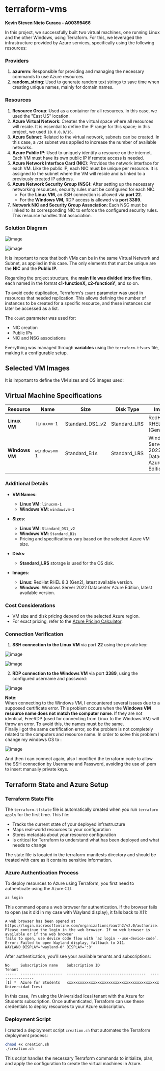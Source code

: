 # terraform-vms  
**Kevin Steven Nieto Curaca - A00395466**  

In this project, we successfully built two virtual machines, one running Linux and the other Windows, using Terraform. For this, we leveraged the infrastructure provided by Azure services, specifically using the following resources:  

### Providers  

1. **azurerm**: Responsible for providing and managing the necessary commands to use Azure resources.  
2. **random_string**: Used to generate random text strings to save time when creating unique names, mainly for domain names.  

### Resources  

1. **Resource Group**: Used as a container for all resources. In this case, we used the "East US" location.  
2. **Azure Virtual Network**: Creates the virtual space where all resources will reside. It is essential to define the IP range for this space; in this project, we used `10.0.0.0/16`.  
3. **Azure Subnet**: Related to the virtual network, subnets can be created. In this case, a `/24` subnet was applied to increase the number of available networks.  
4. **Azure Public IP**: Used to uniquely identify a resource on the internet. Each VM must have its own public IP if remote access is needed.  
5. **Azure Network Interface Card (NIC)**: Provides the network interface for each VM. Like the public IP, each NIC must be unique per resource. It is assigned to the subnet where the VM will reside and is linked to a previously created IP address.  
6. **Azure Network Security Group (NSG)**: After setting up the necessary networking resources, security rules must be configured for each NIC.  
   - For the **Linux VM**, an SSH connection is allowed via **port 22**.  
   - For the **Windows VM**, RDP access is allowed via **port 3389**.  
7. **Network NIC and Security Group Association**: Each NSG must be linked to its corresponding NIC to enforce the configured security rules. This resource handles that association.  

### Solution Diagram  

![image](https://github.com/user-attachments/assets/7246308c-cda9-4c7e-a309-859df4b53c8e)

![image](https://github.com/user-attachments/assets/8a9973d4-b198-4848-8aae-ddef71f92d71)

It is important to note that both VMs can be in the same Virtual Network and Subnet, as applied in this case. The only elements that must be unique are the **NIC** and the **Public IP**.  

Regarding the project structure, the **main file was divided into five files**, each named in the format **c1-functionX, c2-functionY**, and so on.  

To avoid code duplication, Terraform's `count` parameter was used in resources that needed replication. This allows defining the number of instances to be created for a specific resource, and these instances can later be accessed as a list.  

The `count` parameter was used for:  
- NIC creation  
- Public IPs  
- NIC and NSG associations  

Everything was managed through **variables** using the `terraform.tfvars` file, making it a configurable setup.  

## Selected VM Images  

It is important to define the VM sizes and OS images used:  

## Virtual Machine Specifications  

| **Resource**  | **Name**         | **Size**              | **Disk Type**  | **Image**  |  
|--------------|-----------------|----------------------|---------------|------------|  
| **Linux VM**  | `linuxvm-1`      | Standard_DS1_v2      | Standard_LRS  | RedHat RHEL 8.3 (Gen2) |  
| **Windows VM** | `windowsvm-1`   | Standard_B1s        | Standard_LRS  | Windows Server 2022 Datacenter Azure Edition |  

### Additional Details  

- **VM Names**:  
  - **Linux VM**: `linuxvm-1`  
  - **Windows VM**: `windowsvm-1`  

- **Sizes**:  
  - **Linux VM**: `Standard_DS1_v2`  
  - **Windows VM**: `Standard_B1s`  
  - Pricing and specifications vary based on the selected Azure VM size.  

- **Disks**:  
  - **Standard_LRS** storage is used for the OS disk.  

- **Images**:  
  - **Linux**: RedHat RHEL 8.3 (Gen2), latest available version.  
  - **Windows**: Windows Server 2022 Datacenter Azure Edition, latest available version.  

### Cost Considerations  
- VM size and disk pricing depend on the selected Azure region.  
- For exact pricing, refer to the [Azure Pricing Calculator](https://azure.microsoft.com/en-us/pricing/calculator/).  

### Connection Verification  

1. **SSH connection to the Linux VM** via port **22** using the private key:

![image](https://github.com/user-attachments/assets/a5fa5658-1af1-41e8-bdfe-8b113d25fa77)

![image](https://github.com/user-attachments/assets/a22b7911-b22f-4358-ac8b-1287acc3777d)

2. **RDP connection to the Windows VM** via port **3389**, using the configured username and password:

![image](https://github.com/user-attachments/assets/1779fde9-4c7a-4608-9e0d-919537deee9f)

**Note:**  
When connecting to the Windows VM, I encountered several issues due to a supposed certificate error. This problem occurs when the **Windows VM resource name does not match the computer name**. If they are not identical, FreeRDP (used for connecting from Linux to the Windows VM) will throw an error. To avoid this, the names must be the same.  
Finally i got the same certification error,  so the problem is not completely related to the computers and resource name.  In order to solve this problem I change my windows OS to :

![image](https://github.com/user-attachments/assets/6180cebd-3eca-41a3-8cab-2a3ddea988d6)

And then i can connect again, also I modified the terraform code to allow the SSH connection by Username and Password, avoiding the use of .pem to insert manually private keys.

## Terraform State and Azure Setup

### Terraform State File

The `terraform.tfstate` file is automatically created when you run `terraform apply` for the first time. This file:

- Tracks the current state of your deployed infrastructure
- Maps real-world resources to your configuration
- Stores metadata about your resource configuration
- Is critical for Terraform to understand what has been deployed and what needs to change

The state file is located in the terraform-manifests directory and should be treated with care as it contains sensitive information.

### Azure Authentication Process

To deploy resources to Azure using Terraform, you first need to authenticate using the Azure CLI:

```bash
az login
```

This command opens a web browser for authentication. If the browser fails to open (as it did in my case with Wayland display), it falls back to X11:

```
A web browser has been opened at https://login.microsoftonline.com/organizations/oauth2/v2.0/authorize. 
Please continue the login in the web browser. If no web browser is available or if the web browser 
fails to open, use device code flow with `az login --use-device-code`.
Error: Failed to open Wayland display, fallback to X11. WAYLAND_DISPLAY='wayland-0' DISPLAY=':0'
```

After authentication, you'll see your available tenants and subscriptions:

```
No     Subscription name    Subscription ID                       Tenant
-----  -------------------  ------------------------------------  -----------------
[1] *  Azure for Students   xxxxxxxxxxxxxxxxxxxxxxxxxxxxxxxxxxxxxxxxxx  Universidad Icesi
```

In this case, I'm using the Universidad Icesi tenant with the Azure for Students subscription. Once authenticated, Terraform can use these credentials to deploy resources to your Azure subscription.

### Deployment Script

I created a deployment script `creation.sh` that automates the Terraform deployment process:

```bash
chmod +x creation.sh
./creation.sh
```

This script handles the necessary Terraform commands to initialize, plan, and apply the configuration to create the virtual machines in Azure.




